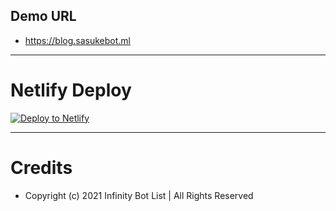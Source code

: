 ## Demo URL
* https://blog.sasukebot.ml

---

# Netlify Deploy

[![Deploy to Netlify](https://www.netlify.com/img/deploy/button.svg)](https://app.netlify.com/start/deploy?repository=https://github.com/InfinityBotList/Blog-Site)

---

# Credits
* Copyright (c) 2021 Infinity Bot List | All Rights Reserved
